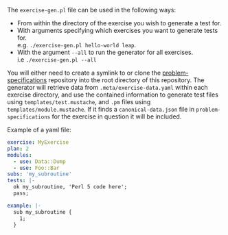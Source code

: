 The `exercise-gen.pl` file can be used in the following ways:
* From within the directory of the exercise you wish to generate a test for.
* With arguments specifying which exercises you want to generate tests for.  
  e.g. `./exercise-gen.pl hello-world leap`.
* With the argument `--all` to run the generator for all exercises.  
  i.e `./exercise-gen.pl --all`

You will either need to create a symlink to or clone the
[problem-specifications](https://github.com/exercism/problem-specifications) repository
into the root directory of this repository.
The generator will retrieve data from `.meta/exercise-data.yaml` within
each exercise directory, and use the contained information to generate
test files using `templates/test.mustache`, and `.pm` files using
`templates/module.mustache`. If it finds a `canonical-data.json` file in
`problem-specifications` for the exercise in question it will be included.

Example of a yaml file:
```yaml
exercise: MyExercise
plan: 2
modules:
  - use: Data::Dump
  - use: Foo::Bar
subs: 'my_subroutine'
tests: |-
  ok my_subroutine, 'Perl 5 code here';
  pass;

example: |-
  sub my_subroutine {
    1;
  }
```
